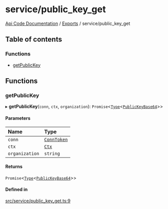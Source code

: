 # service/public\_key\_get
 
[Api Code Documentation](../README.md) / [Exports](../modules.md) / service/public\_key\_get

## Table of contents

### Functions

- [getPublicKey](service_public_key_get.md#getpublickey)

## Functions

### getPublicKey

▸ **getPublicKey**(`conn`, `ctx`, `organization`): `Promise`<[`Type`](result.md#type)<[`PublicKeyBase64`](service_domain_organization_public_key.md#publickeybase64)\>\>

#### Parameters

| Name | Type |
| :------ | :------ |
| `conn` | [`ConnToken`](service_conn.md#conntoken) |
| `ctx` | [`Ctx`](../interfaces/lib_ctx.Ctx.md) |
| `organization` | `string` |

#### Returns

`Promise`<[`Type`](result.md#type)<[`PublicKeyBase64`](service_domain_organization_public_key.md#publickeybase64)\>\>

#### Defined in

[src/service/public_key_get.ts:9](https://github.com/openkfw/TruBudget/blob/b9aaff0/api/src/service/public_key_get.ts#L9)
